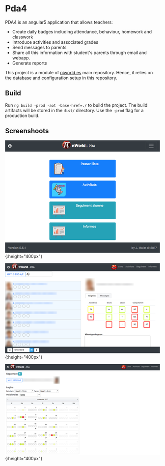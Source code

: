 # Pda4
PDA4 is an angular5 application that allows teachers:
- Create daily badges including attendance, behaviour, homework and classwork
- Introduce activities and associated grades
- Send messages to parents
- Share all this information with student's parents through email and webapp.
- Generate reports

This project is a module of [piworld.es](https://github.com/jmulet/piworld.es) main repository. Hence, it relies on the database and configuration setup in this repository.

## Build

Run `ng build -prod -aot -base-href=./` to build the project. The build artifacts will be stored in the `dist/` directory. Use the `-prod` flag for a production build.

## Screenshoots

![Menu](/screenshots/menu.png){:height="400px"}

![Menu](/screenshots/llista.png){:height="400px"}

![Menu](/screenshots/seguiment.png){:height="400px"}
 

